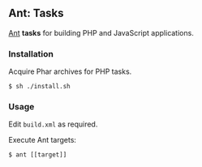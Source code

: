 ## Ant: Tasks

[Ant](http://ant.apache.org/) **tasks** for building PHP and JavaScript applications.

### Installation

Acquire Phar archives for PHP tasks.
    
    $ sh ./install.sh

### Usage

Edit `build.xml` as required.

Execute Ant targets:

    $ ant [[target]]
